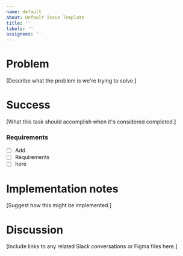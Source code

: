 ```yaml
---
name: default
about: Default Issue Template
title: ''
labels: ''
assignees: ''
---
```


# Problem
[Describe what the problem is we're trying to solve.]

# Success
[What this task should accomplish when it's considered completed.]
### Requirements

- [ ] Add
- [ ] Requirements
- [ ] here

# Implementation notes
[Suggest how this might be implemented.]

# Discussion
[Include links to any related Slack conversations or Figma files here.]

